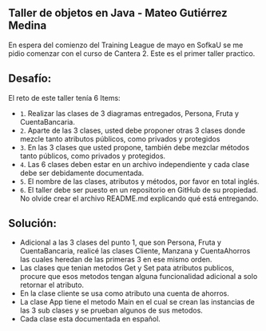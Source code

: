 ## Taller de objetos en Java - Mateo Gutiérrez Medina

En espera del comienzo del Training League de mayo en SofkaU se me pidio comenzar con el curso de Cantera 2. Este es el primer taller practico.

## Desafío:

El reto de este taller tenía 6 Items:

- `1`. Realizar las clases de 3 diagramas entregados, Persona, Fruta y CuentaBancaria.
- `2`. Aparte de las 3 clases, usted debe proponer otras 3 clases donde mezcle tanto atributos públicos, como privados y protegidos
- `3`. En las 3 clases que usted propone, también debe mezclar métodos tanto públicos, como privados y protegidos.
- `4`. Las 6 clases deben estar en un archivo independiente y cada clase debe ser debidamente documentada.
- `5`. El nombre de las clases, atributos y métodos, por favor en total inglés.
- `6`. El taller debe ser puesto en un repositorio en GitHub de su propiedad. No olvide crear el archivo README.md explicando qué está entregando.


## Solución:

- Adicional a las 3 clases del punto 1, que son Persona, Fruta y CuentaBancaria, realicé las clases Cliente, Manzana y CuentaAhorros las cuales heredan de las primeras 3 en ese mismo orden.
- Las clases que tenian metodos Get y Set pata atributos publicos, procure que esos metodos tengan alguna funcionalidad adicional a solo retornar el atributo. 
- En la clase cliente se usa como atributo una cuenta de ahorros.
- La clase App tiene el metodo Main en el cual se crean las instancias de las 3 sub clases y se prueban algunos de sus metodos. 
- Cada clase esta documentada en español.
